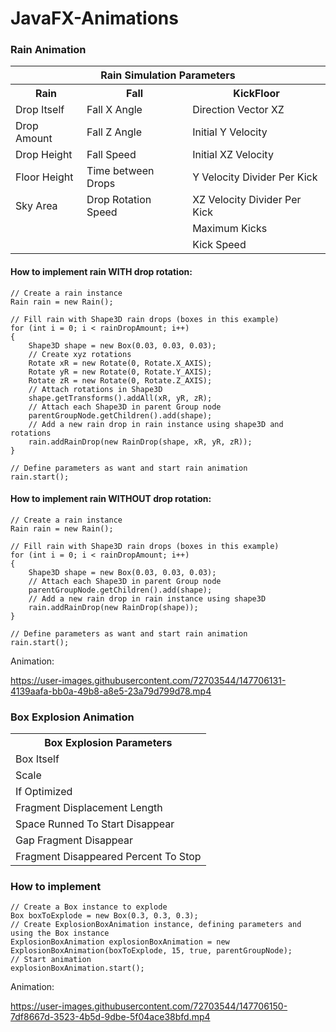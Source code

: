 # JavaFX-Animations

### Rain Animation

<table>
  <tr>
    <th colspan = 3>Rain Simulation Parameters</tr>
  </tr>
  <tr>
    <th>Rain</th>
    <th>Fall</th>
    <th>KickFloor</th>
  </tr>
  <tr>
    <td>Drop Itself</td>
    <td>Fall X Angle</td>
    <td>Direction Vector XZ</td>
  </tr>
  <tr>
    <td>Drop Amount</td>
    <td>Fall Z Angle</td>
    <td>Initial Y Velocity</td>
  </tr>
  <tr>
    <td>Drop Height</td>
    <td>Fall Speed</td>
    <td>Initial XZ Velocity</td>
  </tr>
  <tr>
    <td>Floor Height</td>
    <td>Time between Drops</td>
    <td>Y Velocity Divider Per Kick</td>
  </tr>
  <tr>
    <td>Sky Area</td>
    <td>Drop Rotation Speed</td>
    <td>XZ Velocity Divider Per Kick</td>
  </tr>
  <tr>
    <td></td>
    <td></td>
    <td>Maximum Kicks</td>
  </tr>
  <tr>
    <td></td>
    <td></td>
    <td>Kick Speed</td>
  </tr>
</table>

#### How to implement rain WITH drop rotation:

```
// Create a rain instance
Rain rain = new Rain();

// Fill rain with Shape3D rain drops (boxes in this example)
for (int i = 0; i < rainDropAmount; i++)
{
    Shape3D shape = new Box(0.03, 0.03, 0.03);
    // Create xyz rotations
    Rotate xR = new Rotate(0, Rotate.X_AXIS);
    Rotate yR = new Rotate(0, Rotate.Y_AXIS);
    Rotate zR = new Rotate(0, Rotate.Z_AXIS);
    // Attach rotations in Shape3D
    shape.getTransforms().addAll(xR, yR, zR);
    // Attach each Shape3D in parent Group node
    parentGroupNode.getChildren().add(shape);
    // Add a new rain drop in rain instance using shape3D and rotations
    rain.addRainDrop(new RainDrop(shape, xR, yR, zR));
}

// Define parameters as want and start rain animation
rain.start();
```

#### How to implement rain WITHOUT drop rotation:

```
// Create a rain instance
Rain rain = new Rain();

// Fill rain with Shape3D rain drops (boxes in this example)
for (int i = 0; i < rainDropAmount; i++)
{
    Shape3D shape = new Box(0.03, 0.03, 0.03);
    // Attach each Shape3D in parent Group node
    parentGroupNode.getChildren().add(shape);
    // Add a new rain drop in rain instance using shape3D
    rain.addRainDrop(new RainDrop(shape));
}

// Define parameters as want and start rain animation
rain.start();
```

Animation:

https://user-images.githubusercontent.com/72703544/147706131-4139aafa-bb0a-49b8-a8e5-23a79d799d78.mp4

### Box Explosion Animation


<table>
  <tr>
    <th>Box Explosion Parameters</th>
  </tr>
  <tr>
    <td>Box Itself</td>
  </tr>
  <tr>
    <td>Scale</td>
  </tr>
  <tr>
    <td>If Optimized</td>
  </tr>
  <tr>
    <td>Fragment Displacement Length</td>
  </tr>
  <tr>
    <td>Space Runned To Start Disappear</td>
  </tr>
  <tr>
    <td>Gap Fragment Disappear</td>
  </tr>
  <tr>
    <td>Fragment Disappeared Percent To Stop</td>
  </tr>
</table>

### How to implement

```
// Create a Box instance to explode
Box boxToExplode = new Box(0.3, 0.3, 0.3);
// Create ExplosionBoxAnimation instance, defining parameters and using the Box instance
ExplosionBoxAnimation explosionBoxAnimation = new ExplosionBoxAnimation(boxToExplode, 15, true, parentGroupNode);
// Start animation
explosionBoxAnimation.start();
```

Animation:

https://user-images.githubusercontent.com/72703544/147706150-7df8667d-3523-4b5d-9dbe-5f04ace38bfd.mp4


